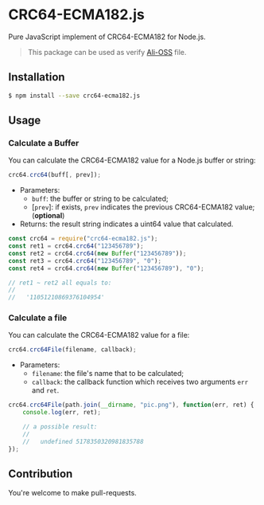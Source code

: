 # CRC64-ECMA182.js

Pure JavaScript implement of CRC64-ECMA182 for Node.js.

> This package can be used as verify [Ali-OSS](https://help.aliyun.com/document_detail/43394.html) file.

## Installation

```sh
$ npm install --save crc64-ecma182.js
```

## Usage

### Calculate a Buffer

You can calculate the CRC64-ECMA182 value for a Node.js buffer or string:

```js
crc64.crc64(buff[, prev]);
```

+ Parameters:
    + `buff`: the buffer or string to be calculated;
    + [`prev`]: if exists, `prev` indicates the previous CRC64-ECMA182 value; (**optional**)
+ Returns: the result string indicates a uint64 value that calculated.


```js
const crc64 = require("crc64-ecma182.js");
const ret1 = crc64.crc64("123456789");
const ret2 = crc64.crc64(new Buffer("123456789"));
const ret3 = crc64.crc64("123456789", "0");
const ret4 = crc64.crc64(new Buffer("123456789"), "0");

// ret1 ~ ret2 all equals to:
//
//   '11051210869376104954'
```

### Calculate a file

You can calculate the CRC64-ECMA182 value for a file:

```js
crc64.crc64File(filename, callback);
```

+ Parameters:
    + `filename`: the file's name that to be calculated;
    + `callback`: the callback function which receives two arguments `err` and `ret`.

```js
crc64.crc64File(path.join(__dirname, "pic.png"), function(err, ret) {
    console.log(err, ret);

    // a possible result:
    //
    //   undefined 5178350320981835788
});
```

## Contribution

You're welcome to make pull-requests.
